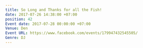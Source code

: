 ```yaml
---
title: So Long and Thanks for all the Fish!
date: 2017-07-26 14:38:00 +07:00
position: 42
Event date: 2017-07-28 00:00:00 +07:00
Venue: Den
Event URL: https://www.facebook.com/events/179947432545505/
Genre: DJ
---
```


